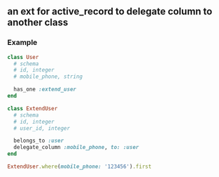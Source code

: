 ## an ext for active_record to delegate column to another class

### Example
```ruby
class User
  # schema
  # id, integer
  # mobile_phone, string

  has_one :extend_user
end

class ExtendUser
  # schema
  # id, integer
  # user_id, integer

  belongs_to :user
  delegate_column :mobile_phone, to: :user
end

ExtendUser.where(mobile_phone: '123456').first
```
